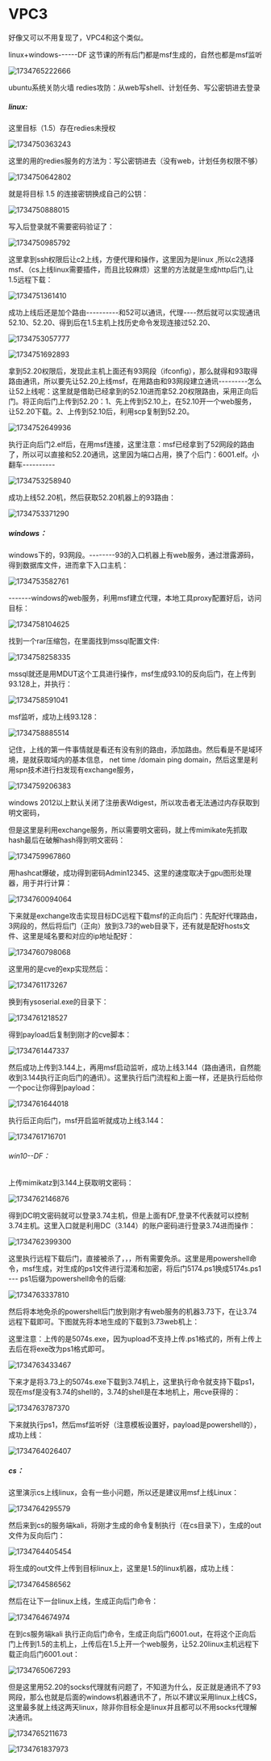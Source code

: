 # VPC3



好像又可以不用复现了，VPC4和这个类似。

linux+windows------DF       这节课的所有后门都是msf生成的，自然也都是msf监听

![1734765222666](https://cdn.jsdelivr.net/gh/maybeyjb/blue-team/img/202506170942586.png)

  ubuntu系统关防火墙       redies攻防：从web写shell、计划任务、写公密钥进去登录

##### linux:

这里目标（1.5）存在redies未授权

![1734750363243](https://cdn.jsdelivr.net/gh/maybeyjb/blue-team/img/202506170942587.png)

这里的用的redies服务的方法为：写公密钥进去（没有web，计划任务权限不够）

![1734750642802](https://cdn.jsdelivr.net/gh/maybeyjb/blue-team/img/202506170942588.png)

就是将目标  1.5 的连接密钥换成自己的公钥：

![1734750888015](https://cdn.jsdelivr.net/gh/maybeyjb/blue-team/img/202506170942589.png)

写入后登录就不需要密码验证了：

![1734750985792](https://cdn.jsdelivr.net/gh/maybeyjb/blue-team/img/202506170942590.png)

这里拿到ssh权限后让c2上线，方便代理和操作，这里因为是linux ,所以c2选择msf、（cs上线linux需要插件，而且比较麻烦）这里的方法就是生成http后门,让1.5远程下载：

![1734751361410](https://cdn.jsdelivr.net/gh/maybeyjb/blue-team/img/202506170942591.png)

成功上线后还是加个路由----------和52可以通讯，代理----然后就可以实现通讯52.10、52.20、得到后在1.5主机上找历史命令发现连接过52.20、

![1734753057777](https://cdn.jsdelivr.net/gh/maybeyjb/blue-team/img/202506170942592.png)

![1734751692893](https://cdn.jsdelivr.net/gh/maybeyjb/blue-team/img/202506170942593.png)

拿到52.20权限后，发现此主机上面还有93网段（ifconfig），那么就得和93取得路由通讯，所以要先让52.20上线msf，在用路由和93网段建立通讯---------怎么让52上线呢：这里就是借助已经拿到的52.10进而拿52.20权限路由，采用正向后门。将正向后门上传到52.20：1、先上传到52.10上，在52.10开一个web服务，让52.20下载。2、上传到52.10后，利用scp复制到52.20。

![1734752649936](https://cdn.jsdelivr.net/gh/maybeyjb/blue-team/img/202506170942594.png)

执行正向后门2.elf后，在用msf连接，这里注意：msf已经拿到了52网段的路由了，所以可以直接和52.20通讯，这里因为端口占用，换了个后门：6001.elf。小翻车----------

![1734753258940](https://cdn.jsdelivr.net/gh/maybeyjb/blue-team/img/202506170942595.png)

成功上线52.20机，然后获取52.20机器上的93路由：

![1734753371290](https://cdn.jsdelivr.net/gh/maybeyjb/blue-team/img/202506170942596.png)

##### windows：

windows下的，93网段。--------93的入口机器上有web服务，通过泄露源码，得到数据库文件，进而拿下入口主机：

![1734753582761](https://cdn.jsdelivr.net/gh/maybeyjb/blue-team/img/202506170942597.png)

-------windows的web服务，利用msf建立代理，本地工具proxy配置好后，访问目标：

![1734758104625](https://cdn.jsdelivr.net/gh/maybeyjb/blue-team/img/202506170942598.png)

找到一个rar压缩包，在里面找到mssql配置文件:

![1734758258335](https://cdn.jsdelivr.net/gh/maybeyjb/blue-team/img/202506170942599.png)

mssql就还是用MDUT这个工具进行操作，msf生成93.10的反向后门，在上传到93.128上，并执行：

![1734758591041](https://cdn.jsdelivr.net/gh/maybeyjb/blue-team/img/202506170942600.png)

msf监听，成功上线93.128：

![1734758885514](https://cdn.jsdelivr.net/gh/maybeyjb/blue-team/img/202506170942601.png)

记住，上线的第一件事情就是看还有没有别的路由，添加路由。然后看是不是域环境，是就获取域内的基本信息，          net   time  /domain    ping domain，然后这里是利用spn技术进行扫发现有exchange服务，

![1734759206383](https://cdn.jsdelivr.net/gh/maybeyjb/blue-team/img/202506170942602.png)

windows 2012以上默认关闭了注册表Wdigest，所以攻击者无法通过内存获取到明文密码，

但是这里是利用exchange服务，所以需要明文密码，就上传mimikate先抓取hash最后在破解hash得到明文密码：

![1734759967860](https://cdn.jsdelivr.net/gh/maybeyjb/blue-team/img/202506170942603.png)

用hashcat爆破，成功得到密码Admin12345、这里的速度取决于gpu图形处理器，用于并行计算：

![1734760094064](https://cdn.jsdelivr.net/gh/maybeyjb/blue-team/img/202506170942604.png)

下来就是exchange攻击实现目标DC远程下载msf的正向后门：先配好代理路由，3网段的，然后将后门（正向）放到3.73的web目录下，还有就是配好hosts文件、这里是域名要和对应的ip地址配好：

![1734760798068](https://cdn.jsdelivr.net/gh/maybeyjb/blue-team/img/202506170942605.png)

这里用的是cve的exp实现然后：

![1734761173267](https://cdn.jsdelivr.net/gh/maybeyjb/blue-team/img/202506170942606.png)

换到有ysoserial.exe的目录下：

![1734761218527](https://cdn.jsdelivr.net/gh/maybeyjb/blue-team/img/202506170942607.png)

得到payload后复制到刚才的cve脚本：

![1734761447337](https://cdn.jsdelivr.net/gh/maybeyjb/blue-team/img/202506170942608.png)

然后成功上传到3.144上，再用msf启动监听，成功上线3.144（路由通讯，自然能收到3.144执行正向后门的通讯）。这里执行后门流程和上面一样，还是执行后给你一个poc让你得到payload：

![1734761644018](https://cdn.jsdelivr.net/gh/maybeyjb/blue-team/img/202506170942609.png)

执行后正向后门，msf开启监听就成功上线3.144：

![1734761716701](https://cdn.jsdelivr.net/gh/maybeyjb/blue-team/img/202506170942610.png)

###### win10--DF：

上传mimikatz到3.144上获取明文密码：

![1734762146876](https://cdn.jsdelivr.net/gh/maybeyjb/blue-team/img/202506170942611.png)

得到DC明文密码就可以登录3.74主机，但是上面有DF,登录不代表就可以控制3.74主机。这里入口就是利用DC（3.144）的账户密码进行登录3.74进而操作：

![1734762399300](https://cdn.jsdelivr.net/gh/maybeyjb/blue-team/img/202506170942612.png)

这里执行远程下载后门，直接被杀了，，，所有需要免杀。这里是用powershell命令，msf生成，对生成的ps1文件进行混淆和加密，将后门5174.ps1换成5174s.ps1  --- ps1后缀为powershell命令的后缀:

![1734763337810](https://cdn.jsdelivr.net/gh/maybeyjb/blue-team/img/202506170942613.png)

然后将本地免杀的powershell后门放到刚才有web服务的机器3.73下，在让3.74远程下载即可。下图就先将本地生成的下载到3.73web机上：

这里注意：上传的是5074s.exe，因为upload不支持上传.ps1格式的，所有上传上去后在将exe改为ps1格式即可。

![1734763433467](https://cdn.jsdelivr.net/gh/maybeyjb/blue-team/img/202506170942614.png)

下来才是将3.73上的5074s.exe下载到3.74机上，这里执行命令就支持下载ps1，现在msf是没有3.74的shell的，3.74的shell是在本地机上，用cve获得的：

![1734763787370](https://cdn.jsdelivr.net/gh/maybeyjb/blue-team/img/202506170942615.png)

下来就执行ps1，然后msf监听好（注意模板设置好，payload是powershell的），成功上线：

![1734764026407](https://cdn.jsdelivr.net/gh/maybeyjb/blue-team/img/202506170942616.png)

##### cs：

这里演示cs上线linux，会有一些小问题，所以还是建议用msf上线Linux：

![1734764295579](https://cdn.jsdelivr.net/gh/maybeyjb/blue-team/img/202506170942617.png)

然后来到cs的服务端kali，将刚才生成的命令复制执行（在cs目录下），生成的out文件为反向后门：

![1734764405454](https://cdn.jsdelivr.net/gh/maybeyjb/blue-team/img/202506170942618.png)

将生成的out文件上传到目标linux上，这里是1.5的linux机器，成功上线：

![1734764586562](https://cdn.jsdelivr.net/gh/maybeyjb/blue-team/img/202506170942619.png)

然后在让下一台linux上线，生成正向后门命令：

![1734764674974](https://cdn.jsdelivr.net/gh/maybeyjb/blue-team/img/202506170942620.png)

在到cs服务端kali 执行正向后门命令，生成正向后门6001.out，在将这个正向后门上传到1.5的主机上，上传后在1.5上开一个web服务，让52.20linux主机远程下载正向后门6001.out：

![1734765067293](https://cdn.jsdelivr.net/gh/maybeyjb/blue-team/img/202506170942621.png)

但是这里用52.20的socks代理就有问题了，不知道为什么，反正就是通讯不了93网段，那么也就是后面的windows机器通讯不了，所以不建议采用linux上线CS，这里最多就上线这两天linux，除非你目标全是linux并且都可以不用socks代理解决通讯。



![1734765211673](https://cdn.jsdelivr.net/gh/maybeyjb/blue-team/img/202506170942622.png)

![1734761837973](https://cdn.jsdelivr.net/gh/maybeyjb/blue-team/img/202506170942623.png)
